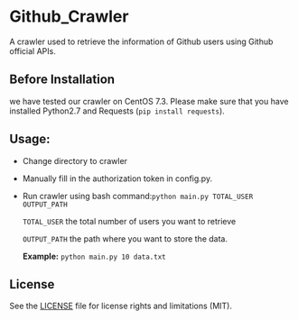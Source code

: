 # Github_Crawler

A crawler used to retrieve the information of Github users using Github official APIs.

## Before Installation

we have tested our crawler on CentOS 7.3. Please make sure that you have installed Python2.7 and Requests (`pip install requests`).

## Usage:

* Change directory to crawler

* Manually fill in the authorization token in config.py.

* Run crawler using bash command:`python main.py TOTAL_USER OUTPUT_PATH`

  `TOTAL_USER` the total number of users you want to retrieve
  
  `OUTPUT_PATH` the path where you want to store the data.

  **Example:** `python main.py 10 data.txt`

## License

See the [LICENSE](LICENSE.md) file for license rights and limitations (MIT).
